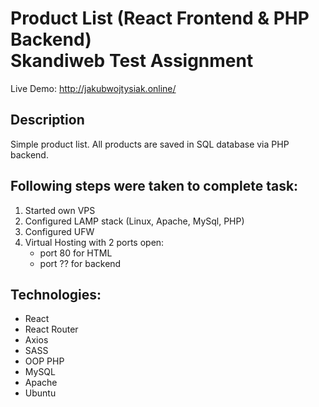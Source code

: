 # Product List (React Frontend & PHP Backend) <br/> Skandiweb Test Assignment
Live Demo: http://jakubwojtysiak.online/

## Description
Simple product list. All products are saved in SQL database via PHP backend. 

## Following steps were taken to complete task: 
1. Started own VPS
2. Configured LAMP stack (Linux, Apache, MySql, PHP)
3. Configured UFW
4. Virtual Hosting with 2 ports open:
    - port 80 for HTML
    - port ?? for backend  

## Technologies: 
- React
- React Router
- Axios
- SASS
- OOP PHP
- MySQL
- Apache
- Ubuntu
